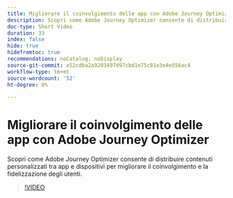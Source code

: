 ```yaml
---
title: Migliorare il coinvolgimento delle app con Adobe Journey Optimizer
description: Scopri come Adobe Journey Optimizer consente di distribuire contenuti personalizzati tra app e dispositivi per migliorare il coinvolgimento e la fidelizzazione degli utenti.
doc-type: Short Video
duration: 33
index: false
hide: true
hidefromtoc: true
recommendations: noCatalog, noDisplay
source-git-commit: e52cdba2a9203497d97cbd1e75c81e3e4e556ac4
workflow-type: tm+mt
source-wordcount: '52'
ht-degree: 0%

---
```



# Migliorare il coinvolgimento delle app con Adobe Journey Optimizer

Scopri come Adobe Journey Optimizer consente di distribuire contenuti personalizzati tra app e dispositivi per migliorare il coinvolgimento e la fidelizzazione degli utenti.

<!-- 72_S603_3442534_32_boost-app-engagement-with-adobe-journey-optimizer -->
>[!VIDEO](https://video.tv.adobe.com/v/3458221/?learn=on&enablevpops=true)
